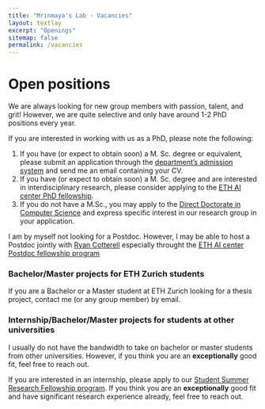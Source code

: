 ```yaml
---
title: "Mrinmaya's Lab - Vacancies"
layout: textlay
excerpt: "Openings"
sitemap: false
permalink: /vacancies
---
```


# Open positions


We are always looking for new group members with passion, talent, and grit! However, we are quite selective and only have around 1-2 PhD positions every year.

If you are interested in working with us as a PhD, please note the following:
1. If you have (or expect to obtain soon) a M. Sc. degree or equivalent, please submit an application through the [department’s admission system](https://www.inf.ethz.ch/phd-application) and send me an email containing your CV.
2. If you have (or expect to obtain soon) a M. Sc. degree and are interested in interdisciplinary research, please consider applying to the [ETH AI center PhD fellowship](https://ai.ethz.ch/education/phd-and-postdoc-programs.html).
3. If you do not have a M.Sc., you may apply to the [Direct Doctorate in Computer Science](https://inf.ethz.ch/doctorate/direct-doctorate-computer-science.html) and express specific interest in our research group in your application.

I am by myself not looking for a Postdoc. However, I may be able to host a Postdoc jointly with [Ryan Cotterell](https://rycolab.io/) especially throught the [ETH AI center Postdoc fellowship program](https://ai.ethz.ch/education/phd-and-postdoc-programs.html)

### Bachelor/Master projects for ETH Zurich students
If you are a Bachelor or a Master student at ETH Zurich looking for a thesis project, contact me (or any group member) by email.

### Internship/Bachelor/Master projects for students at other universities
I usually do not have the bandwidth to take on bachelor or master students from other universities. However, if you think you are an **exceptionally** good fit, feel free to reach out.

If you are interested in an internship, please apply to our [Student Summer Research Fellowship program](https://www.inf.ethz.ch/studies/summer-research-fellowship.html). If you think you are an **exceptionally** good fit and have significant research experience already, feel free to reach out.
